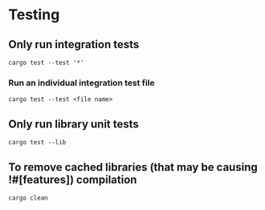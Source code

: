 # Testing

## Only run integration tests
`cargo test --test '*'`

### Run an individual integration test file
`cargo test --test <file name>`

## Only run library unit tests
`cargo test --lib`

## To remove cached libraries (that may be causing !#[features]) compilation
`cargo clean`
